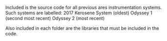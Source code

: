 Included is the source code for all previous ares instrumentation systems. Such systems are labelled:
2017 Kerosene System (oldest)
Odyssey 1 (second most recent)
Odyssey 2 (most recent)

Also included in each folder are the libraries that must be included in the code.
